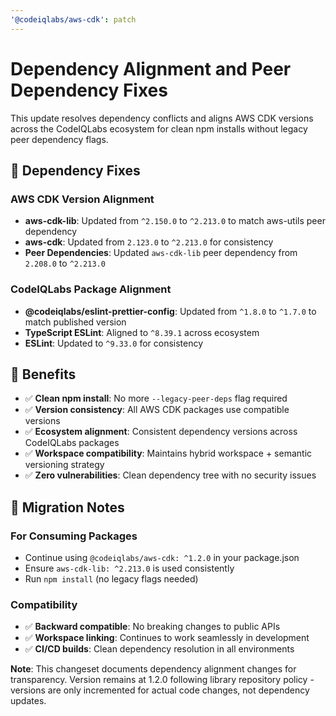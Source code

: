 ```yaml
---
'@codeiqlabs/aws-cdk': patch
---
```


# Dependency Alignment and Peer Dependency Fixes

This update resolves dependency conflicts and aligns AWS CDK versions across the CodeIQLabs ecosystem for clean npm installs without legacy peer dependency flags.

## 🔧 **Dependency Fixes**

### **AWS CDK Version Alignment**
- **aws-cdk-lib**: Updated from `^2.150.0` to `^2.213.0` to match aws-utils peer dependency
- **aws-cdk**: Updated from `2.123.0` to `^2.213.0` for consistency
- **Peer Dependencies**: Updated `aws-cdk-lib` peer dependency from `2.208.0` to `^2.213.0`

### **CodeIQLabs Package Alignment**
- **@codeiqlabs/eslint-prettier-config**: Updated from `^1.8.0` to `^1.7.0` to match published version
- **TypeScript ESLint**: Aligned to `^8.39.1` across ecosystem
- **ESLint**: Updated to `^9.33.0` for consistency

## 🎯 **Benefits**

- ✅ **Clean npm install**: No more `--legacy-peer-deps` flag required
- ✅ **Version consistency**: All AWS CDK packages use compatible versions
- ✅ **Ecosystem alignment**: Consistent dependency versions across CodeIQLabs packages
- ✅ **Workspace compatibility**: Maintains hybrid workspace + semantic versioning strategy
- ✅ **Zero vulnerabilities**: Clean dependency tree with no security issues

## 🔄 **Migration Notes**

### **For Consuming Packages**
- Continue using `@codeiqlabs/aws-cdk: ^1.2.0` in your package.json
- Ensure `aws-cdk-lib: ^2.213.0` is used consistently
- Run `npm install` (no legacy flags needed)

### **Compatibility**
- ✅ **Backward compatible**: No breaking changes to public APIs
- ✅ **Workspace linking**: Continues to work seamlessly in development
- ✅ **CI/CD builds**: Clean dependency resolution in all environments

**Note**: This changeset documents dependency alignment changes for transparency. Version remains at 1.2.0 following library repository policy - versions are only incremented for actual code changes, not dependency updates.
